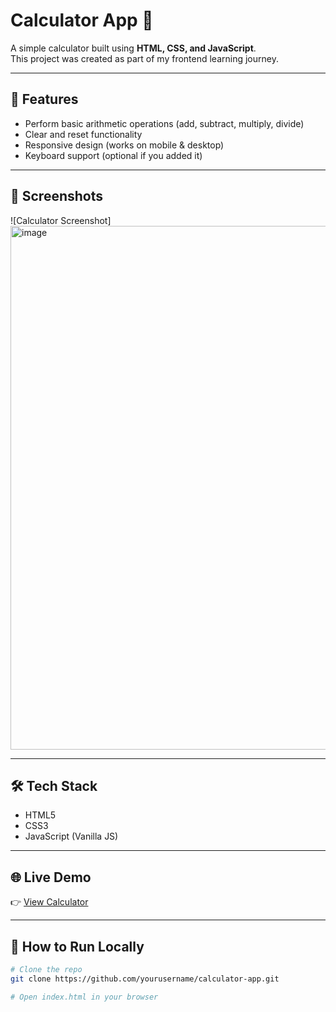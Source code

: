 # Calculator App 🧮

A simple calculator built using **HTML, CSS, and JavaScript**.  
This project was created as part of my frontend learning journey.

---

## 🚀 Features
- Perform basic arithmetic operations (add, subtract, multiply, divide)
- Clear and reset functionality
- Responsive design (works on mobile & desktop)
- Keyboard support (optional if you added it)

---

## 📸 Screenshots
![Calculator Screenshot]
<img width="1558" height="838" alt="image" src="https://github.com/user-attachments/assets/a87df664-bef1-43ae-b30a-cd6590e6b53d" />


---

## 🛠️ Tech Stack
- HTML5  
- CSS3  
- JavaScript (Vanilla JS)

---

## 🌐 Live Demo
👉 [View Calculator](https://yourusername.github.io/calculator-app/)  

---

## 📂 How to Run Locally
```bash
# Clone the repo
git clone https://github.com/yourusername/calculator-app.git

# Open index.html in your browser

